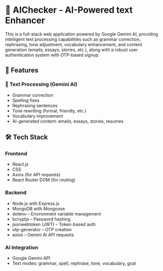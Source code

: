 # 🧠 AIChecker - AI-Powered text Enhancer

This is a full-stack web application powered by Google Gemini AI, providing intelligent text processing capabilities such as grammar correction, rephrasing, tone adjustment, vocabulary enhancement, and content generation (emails, essays, stories, etc.), along with a robust user authentication system with OTP-based signup.

## 🚀 Features

### 🤖 Text Processing (Gemini AI)
- Grammar correction
- Spelling fixes
- Rephrasing sentences
- Tone rewriting (formal, friendly, etc.)
- Vocabulary improvement
- AI-generated content: emails, essays, stories, resumes

## 🛠️ Tech Stack
### Frontend
- React.js
- CSS
- Axios (for API requests)
- React Router DOM (for routing)

### Backend
- Node.js with Express.js
- MongoDB with Mongoose
- dotenv – Environment variable management
- bcryptjs – Password hashing
- jsonwebtoken (JWT) – Token-based auth
- otp-generator – OTP creation
- axios – Gemini AI API requests

### AI Integration
- Google Gemini API 
- Text modes: grammar, spell, rephrase, tone, vocabulary, goal
